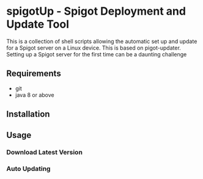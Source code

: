 # spigotUp - Spigot Deployment and Update Tool

This is a collection of shell scripts allowing the automatic set up and update for a Spigot server on a Linux device.
This is based on pigot-updater.
Setting up a Spigot server for the first time can be a daunting challenge 


## Requirements

- git
- java 8 or above

## Installation

## Usage

### Download Latest Version

### Auto Updating
